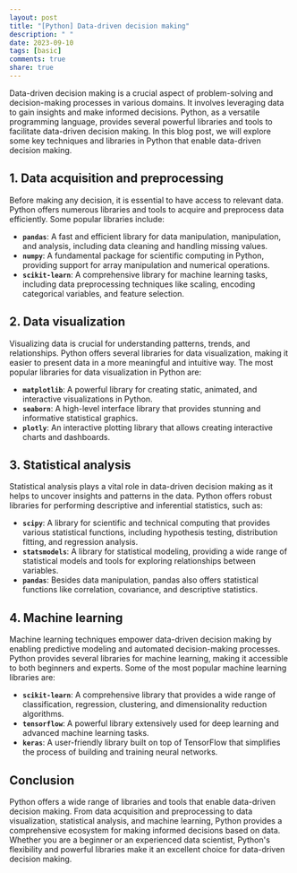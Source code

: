 ```yaml
---
layout: post
title: "[Python] Data-driven decision making"
description: " "
date: 2023-09-10
tags: [basic]
comments: true
share: true
---
```


Data-driven decision making is a crucial aspect of problem-solving and decision-making processes in various domains. It involves leveraging data to gain insights and make informed decisions. Python, as a versatile programming language, provides several powerful libraries and tools to facilitate data-driven decision making. In this blog post, we will explore some key techniques and libraries in Python that enable data-driven decision making.

## 1. Data acquisition and preprocessing

Before making any decision, it is essential to have access to relevant data. Python offers numerous libraries and tools to acquire and preprocess data efficiently. Some popular libraries include:

- **`pandas`**: A fast and efficient library for data manipulation, manipulation, and analysis, including data cleaning and handling missing values.
- **`numpy`**: A fundamental package for scientific computing in Python, providing support for array manipulation and numerical operations.
- **`scikit-learn`**: A comprehensive library for machine learning tasks, including data preprocessing techniques like scaling, encoding categorical variables, and feature selection.

## 2. Data visualization

Visualizing data is crucial for understanding patterns, trends, and relationships. Python offers several libraries for data visualization, making it easier to present data in a more meaningful and intuitive way. The most popular libraries for data visualization in Python are:

- **`matplotlib`**: A powerful library for creating static, animated, and interactive visualizations in Python.
- **`seaborn`**: A high-level interface library that provides stunning and informative statistical graphics.
- **`plotly`**: An interactive plotting library that allows creating interactive charts and dashboards.

## 3. Statistical analysis

Statistical analysis plays a vital role in data-driven decision making as it helps to uncover insights and patterns in the data. Python offers robust libraries for performing descriptive and inferential statistics, such as:

- **`scipy`**: A library for scientific and technical computing that provides various statistical functions, including hypothesis testing, distribution fitting, and regression analysis.
- **`statsmodels`**: A library for statistical modeling, providing a wide range of statistical models and tools for exploring relationships between variables.
- **`pandas`**: Besides data manipulation, pandas also offers statistical functions like correlation, covariance, and descriptive statistics.

## 4. Machine learning

Machine learning techniques empower data-driven decision making by enabling predictive modeling and automated decision-making processes. Python provides several libraries for machine learning, making it accessible to both beginners and experts. Some of the most popular machine learning libraries are:

- **`scikit-learn`**: A comprehensive library that provides a wide range of classification, regression, clustering, and dimensionality reduction algorithms.
- **`tensorflow`**: A powerful library extensively used for deep learning and advanced machine learning tasks.
- **`keras`**: A user-friendly library built on top of TensorFlow that simplifies the process of building and training neural networks.

## Conclusion

Python offers a wide range of libraries and tools that enable data-driven decision making. From data acquisition and preprocessing to data visualization, statistical analysis, and machine learning, Python provides a comprehensive ecosystem for making informed decisions based on data. Whether you are a beginner or an experienced data scientist, Python's flexibility and powerful libraries make it an excellent choice for data-driven decision making.